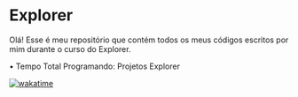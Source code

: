 # Explorer
Olá! Esse é meu repositório que contém todos os meus códigos escritos por mim durante o curso do Explorer.
<div>
• Tempo Total Programando: Projetos Explorer

  [![wakatime](https://wakatime.com/badge/github/saulocatunda/Explorer.svg)](https://wakatime.com/badge/github/saulocatunda/Explorer)
</div>
